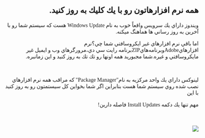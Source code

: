 <!DOCTYPE HTML PUBLIC "-//W3C//DTD HTML 4.01 Transitional//EN">
<html style="direction: rtl;">
<head>


  
  
  <meta content="text/html;charset=UTF-8" http-equiv="Content-Type">



  
  
  <title></title>
</head>


<body>


<div style="font-family: Tahoma;" id="corps">

<h2>همه نرم افزارهاتون رو با يك كليك به روز كنيد.</h2>


ويندوز داراي يك سرويس واقعاً خوب به نام Windows Update هست كه سيستم شما رو با آخرين به روز رساني ها هماهنگ ميكنه.<br />


اما باقي نرم افزارهاي غير ايكروسافتي شما چي؟نرم
افزارهايAdobeوبرنامه&zwnj;هايZIPبرنامه رايت سي&zwnj; دي،مرورگرهاي وب و
ايميل غير مايكروسافتي و غيره.شما مجبوريد همه اونها رو تك تك به روز كنيد
و اين زمانبره.<br />


<br />


لينوكس داراي يك واحد مركزيه به نام"Package Manager" كه مراقب همه نرم
افزارهاي نصب شده روي سيستم شما هست بنابراين اگر شما بخواين كل سيستمتون
رو به روز كنيد با اين<br />

مهم تنها يك دكمه Install Updates فاصله دارين!&nbsp;<br />

<br />

<br />

<img src="Images/global_update.png">







